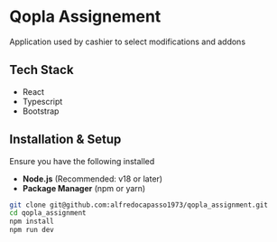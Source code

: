 # Qopla Assignement

Application used by cashier to select modifications and addons

## Tech Stack

- React
- Typescript
- Bootstrap

## Installation & Setup

Ensure you have the following installed

- **Node.js** (Recommended: v18 or later)
- **Package Manager** (npm or yarn)


 
```sh
git clone git@github.com:alfredocapasso1973/qopla_assignment.git
cd qopla_assignment
npm install
npm run dev

```
